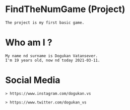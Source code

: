 
# FindTheNumGame (Project)
    The project is my first basic game.

# Who am I ?
    My name nd surname is Dogukan Vatansever.
    I'm 19 years old, now nd today 2021-03-11. 

# Social Media
    
    > https://www.instagram.com/dogukan.vs
    
    > https://www.twitter.com/dogukan_vs